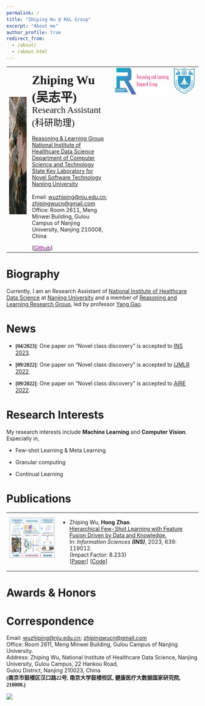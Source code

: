 ```yaml
---
permalink: /
title: "ZHiping Wu @ R&L Group"
excerpt: "About me"
author_profile: true
redirect_from: 
  - /about/
  - /about.html
---
```


<table class="imgtable"><tbody><tr><td>
<a href="/images/wzpTemp.jpg"><img src="/images/wzpTemp.jpg" alt="/images/wzpTemp.jpg" width="640px" height="307px"></a>&nbsp;</td>
<td align="left"><p><b><font size="+3" face="Times New Roman">Zhiping Wu</font> <font size="+3" face="华文楷体">(吴志平)</font></b><br>
<font size="+2" face="Times New Roman">Research Assistant</font> <font size="+2" face="华文楷体">(科研助理)</font><br><br>
<a href="https://cs.nju.edu.cn/rl/index_eng.htm">Reasoning & Learning Group</a><br>
<a href="https://hcdata.nju.edu.cn/">National Institute of Healthcare Data Science</a> <br>
<a href="http://cs.nju.edu.cn/">Department of Computer Science and Technology</a> <br>
<a href="http://keysoftlab.nju.edu.cn/site/ndjsjx/">State Key Laboratory for Novel Software Technology</a> <br>
<a href="http://www.nju.edu.cn/">Nanjing University</a><br><br>
Email: <a href="mailto:wuzhiping@nju.edu.cn">wuzhiping@nju.edu.cn</a>; <a href="mailto:zhipingwucn@gmail.com">zhipingwucn@gmail.com</a><br>
Office: Room 2611, Meng Minwei Building, Gulou Campus of Nanjing University, Nanjing 210008, China</p>
<!--
[<a href="https://scholar.google.com/citations?user=K-kC4yYAAAAJ&hl=zh-CN&authuser=1"><span style="color:purple">Google Scholar</span></a>]
-->
[<a href="https://github.com/woodszp"><span style="color:purple">Github</span></a>]
<!--
[<a href="https://github.com/RL-VIG"><span style="color:purple">Github-VIG</span></a>]
-->
</td>

<td valign="top" width="144"><a href="http://cs.nju.edu.cn/rl/index_eng.htm" target="_blank"><img height="70" src="/images/rlgroup.jpg" width="236" border="0"></a></td>
<td valign="top" width="58"><a href="http://www.nju.edu.cn/" target="_blank"><img height="70" src="/images/nju.jpg" width="58" border="0"></a></td></tr></tbody></table>

Biography
======
<p>
Currently, I am an Research Assistant of <a href="http://cs.nju.edu.cn/" target="_blank">National Institute of Healthcare Data Science</a> at <a href="http://www.nju.edu.cn/" target="_blank">Nanjing University</a> and a member of <a href="https://cs.nju.edu.cn/rl/" target="_blank">Reasoning and Learning Research Group</a>, led by professor <a href="https://cs.nju.edu.cn/gaoyang">Yang Gao</a>.<br>

<!--
<span class="norm"><br class="style1"></span>I received my Ph.D. degree in <a href="http://cs.nju.edu.cn/" target="_blank">Department of Computer Science and Technology</a> in December 2019 from <a href="https://www.nju.edu.cn/EN/">Nanjing University</a>.
-->
</p>


News
======
<ul>
<li><p><b><font face="Times New Roman">[04/2023]</font></b>: One paper on “Novel class discovery” is accepted to <a href="https://cvpr2023.thecvf.com/">INS 2023</a>.</p>
</li>
<li><p><b><font face="Times New Roman">[09/2022]</font></b>: One paper on “Novel class discovery” is accepted to <a href="https://cvpr2023.thecvf.com/">IJMLR 2022</a>.</p>
</li>
<li><p><b><font face="Times New Roman">[09/2022]</font></b>: One paper on “Novel class discovery” is accepted to <a href="https://cvpr2023.thecvf.com/">AIRE 2022</a>.</p>
</li>
</ul>

Research Interests
======
<p>My research interests include <b>Machine Learning</b> and <b>Computer Vision</b>. Especially in,</p>
<ul>
<li><p>Few-shot Learning & Meta Learning</p>
</li>
<li><p>Granular computing</p>
</li>
<li><p>Continual Learning</p>
</li>
</ul>

Publications
======
<table class="imgtable"><tbody><tr><td>
<img src="/images/paperimg/2023_INS_ZhipingWu.png" alt="HFFDK" width="220px" height="110px">&nbsp;</td>
<td align="left"><ul>
<li><p>Zhiping Wu, <b>Hong Zhao</b>.<br>
 <a href="https://www.sciencedirect.com/science/article/pii/S0020025523005972">Hierarchical Few-Shot Learning with Feature Fusion Driven by Data and Knowledge.</a><br>
 In: <em>Information Sciences <b>(INS)</b></em>, 2023, 639: 119012. <br> 
 (Impact Factor: 8.233) <br>
 [<a href="./2023_INS_ZhipingWu.pdf" download="2023_INS_ZhipingWu.pdf">Paper</a>] [<a href="https://github.com/fhqxa/HFFDK.git">Code</a>]
</p>
</li>
</ul>
</td></tr></tbody></table>

<!--
<table class="imgtable"><tbody><tr><td>
<img src="./Paper/CariMe.png" alt="WSFG" width="220px" height="110px">&nbsp;</td>
<td align="left"><ul>
<li><p>Zheng Gu, Chuanqi Dong, Jing Huo, <b>Wenbin Li</b>, Yang Gao.<br>
 <a href="https://ieeexplore.ieee.org/document/9454341">CariMe: Unpaired Caricature Generation with Multiple Exaggerations.</a><br>
 In: <em>IEEE Transactions on Multimedia <b>(TMM)</b></em>, 2021.<br> 
 (Impact Factor: 6.513) <br>
 [<a href="./TMM_GuZheng.pdf" download="TMM_GuZheng.pdf">Paper</a>] [<a href="https://github.com/edward3862/CariMe-pytorch.git">Code</a>]
</p>
</li>
</ul>
</td></tr></tbody></table>

<table class="imgtable"><tbody><tr><td>
<img src="./Paper/CariMe.png" alt="WSFG" width="220px" height="110px">&nbsp;</td>
<td align="left"><ul>
<li><p>Zheng Gu, Chuanqi Dong, Jing Huo, <b>Wenbin Li</b>, Yang Gao.<br>
 <a href="https://ieeexplore.ieee.org/document/9454341">CariMe: Unpaired Caricature Generation with Multiple Exaggerations.</a><br>
 In: <em>IEEE Transactions on Multimedia <b>(TMM)</b></em>, 2021.<br> 
 (Impact Factor: 6.513) <br>
 [<a href="./TMM_GuZheng.pdf" download="TMM_GuZheng.pdf">Paper</a>] [<a href="https://github.com/edward3862/CariMe-pytorch.git">Code</a>]
</p>
</li>
</ul>
</td></tr></tbody></table>
-->

Awards & Honors
======
<!--
<ul>
<li><p><font face="华文楷体">2022 三好研究生</font></p>
</li>
<li><p><font face="华文楷体">2022 国家奖学金</font></p>
</li>
<li><p><font face="华文楷体">2023 福建省优秀硕士论文奖</font></p>
</li>
</ul>
-->

Correspondence
======
<p>Email:
<a href="mailto:wuzhiping@nju.edu.cn">wuzhiping@nju.edu.cn</a>;
<a href="mailto:zhipingwucn@gmail.com">zhipingwucn@gmail.com</a>
<br>
Office:
Room 2611, Meng Minwei Building, Gulou Campus of Nanjing University.<br>
Address:
Zhiping Wu, National Institute of Healthcare Data Science, Nanjing University, Gulou Campus, 22 Hankou Road,<br>
Gulou District, Nanjing 210023, China<br>
<b><font face="华文楷体">(南京市鼓楼区汉口路22号, 南京大学鼓楼校区, 健康医疗大数据国家研究院, 210008.)</font></b></p>
<table class="imgtable" align="center"><tbody>
<a href="https://clustrmaps.com/site/1bul3" title="Visit tracker" ><img src="//www.clustrmaps.com/map_v2.png?d=8WUKkTLRxM6TZtL83E1BsaExyxZTl-DJv0JTBSJpHxg&cl=ffffff" />
</a>
</tbody></table>
